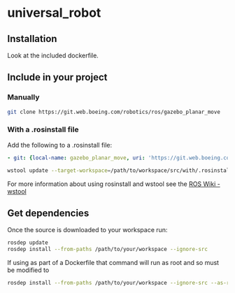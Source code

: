 # universal_robot

## Installation

Look at the included dockerfile.

## Include in your project

### Manually

```bash
git clone https://git.web.boeing.com/robotics/ros/gazebo_planar_move
```

### With a .rosinstall file

Add the following to a .rosinstall file:

```yaml
- git: {local-name: gazebo_planar_move, uri: 'https://git.web.boeing.com/robotics/ros/gazebo_planar_move'}
```

```bash
wstool update --target-workspace=/path/to/workspace/src/with/.rosinstall/file
```

For more information about using rosinstall and wstool see the [ROS Wiki - wstool](http://wiki.ros.org/wstool)

## Get dependencies

Once the source is downloaded to your workspace run:

```bash
rosdep update
rosdep install --from-paths /path/to/your/workspace --ignore-src
```

If using as part of a Dockerfile that command will run as root and so must be modified to

```bash
rosdep install --from-paths /path/to/your/workspace --ignore-src --as-root apt:false -y
```